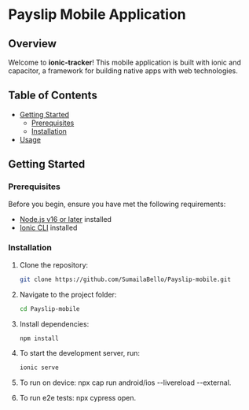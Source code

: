 # Payslip Mobile Application

## Overview

Welcome to **ionic-tracker**! This mobile application is built with ionic and capacitor, a framework for building native apps with web technologies.

## Table of Contents

- [Getting Started](#getting-started)
  - [Prerequisites](#prerequisites)
  - [Installation](#installation)
- [Usage](#usage)

## Getting Started

### Prerequisites

Before you begin, ensure you have met the following requirements:

- [Node.js v16 or later](https://nodejs.org/) installed
- [Ionic CLI](https://ionicframework.com/) installed

### Installation

1. Clone the repository:

   ```bash
   git clone https://github.com/SumailaBello/Payslip-mobile.git

2. Navigate to the project folder:

   ```bash
   cd Payslip-mobile
   
3. Install dependencies:

   ```bash
   npm install
   
4. To start the development server, run:

   ```bash
   ionic serve

5. To run on device:
   npx cap run android/ios --livereload --external.
   
5. To run e2e tests:
   npx cypress open.
